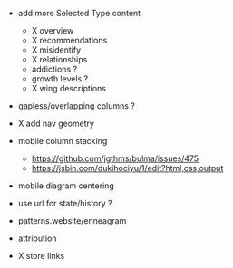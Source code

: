 - add more Selected Type content

  - X overview
  - X recommendations
  - X misidentify
  - X relationships
  - addictions ?
  - growth levels ?
  - X wing descriptions

- gapless/overlapping columns ?

- X add nav geometry

- mobile column stacking

  - https://github.com/jgthms/bulma/issues/475
  - https://jsbin.com/dukihociyu/1/edit?html,css,output

- mobile diagram centering

- use url for state/history ?

- patterns.website/enneagram

- attribution

- X store links
